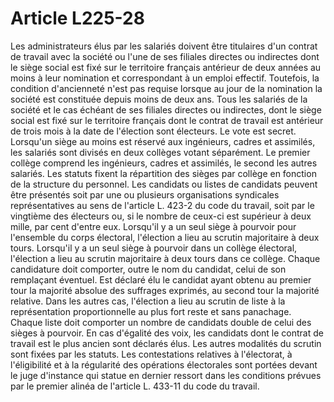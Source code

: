 # Article L225-28

Les administrateurs élus par les salariés doivent être titulaires d'un contrat de travail avec la société ou l'une de ses filiales directes ou indirectes dont le siège social est fixé sur le territoire français antérieur de deux années au moins à leur nomination et correspondant à un emploi effectif. Toutefois, la condition d'ancienneté n'est pas requise lorsque au jour de la nomination la société est constituée depuis moins de deux ans.   Tous les salariés de la société et le cas échéant de ses filiales directes ou indirectes, dont le siège social est fixé sur le territoire français dont le contrat de travail est antérieur de trois mois à la date de l'élection sont électeurs. Le vote est secret.   Lorsqu'un siège au moins est réservé aux ingénieurs, cadres et assimilés, les salariés sont divisés en deux collèges votant séparément. Le premier collège comprend les ingénieurs, cadres et assimilés, le second les autres salariés. Les statuts fixent la répartition des sièges par collège en fonction de la structure du personnel.   Les candidats ou listes de candidats peuvent être présentés soit par une ou plusieurs organisations syndicales représentatives au sens de l'article L. 423-2 du code du travail, soit par le vingtième des électeurs ou, si le nombre de ceux-ci est supérieur à deux mille, par cent d'entre eux.   Lorsqu'il y a un seul siège à pourvoir pour l'ensemble du corps électoral, l'élection a lieu au scrutin majoritaire à deux tours. Lorsqu'il y a un seul siège à pourvoir dans un collège électoral, l'élection a lieu au scrutin majoritaire à deux tours dans ce collège. Chaque candidature doit comporter, outre le nom du candidat, celui de son remplaçant éventuel. Est déclaré élu le candidat ayant obtenu au premier tour la majorité absolue des suffrages exprimés, au second tour la majorité relative.   Dans les autres cas, l'élection a lieu au scrutin de liste à la représentation proportionnelle au plus fort reste et sans panachage. Chaque liste doit comporter un nombre de candidats double de celui des sièges à pourvoir.   En cas d'égalité des voix, les candidats dont le contrat de travail est le plus ancien sont déclarés élus.   Les autres modalités du scrutin sont fixées par les statuts.   Les contestations relatives à l'électorat, à l'éligibilité et à la régularité des opérations électorales sont portées devant le juge d'instance qui statue en dernier ressort dans les conditions prévues par le premier alinéa de l'article L. 433-11 du code du travail.